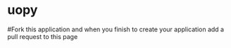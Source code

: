 # uopy

#Fork this application and when you finish to create your application add a pull request to this page
